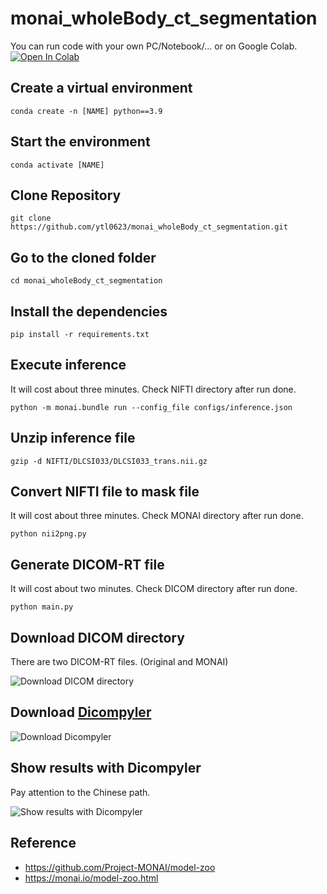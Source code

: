 # monai_wholeBody_ct_segmentation
You can run code with your own PC/Notebook/... or on Google Colab.
<a href="https://colab.research.google.com/github/ultralytics/ultralytics/blob/main/examples/tutorial.ipynb"><img src="https://colab.research.google.com/assets/colab-badge.svg" alt="Open In Colab"></a>

## Create a virtual environment
```
conda create -n [NAME] python==3.9
```

## Start the environment
```
conda activate [NAME]
```

## Clone Repository
```
git clone https://github.com/ytl0623/monai_wholeBody_ct_segmentation.git
```

## Go to the cloned folder
```
cd monai_wholeBody_ct_segmentation
```

## Install the dependencies
```
pip install -r requirements.txt
```

## Execute inference
It will cost about three minutes.
Check NIFTI directory after run done.
```
python -m monai.bundle run --config_file configs/inference.json
```

## Unzip inference file
```
gzip -d NIFTI/DLCSI033/DLCSI033_trans.nii.gz 
```

## Convert NIFTI file to mask file
It will cost about three minutes.
Check MONAI directory after run done.
```
python nii2png.py
```

## Generate DICOM-RT file
It will cost about two minutes.
Check DICOM directory after run done.
```
python main.py
```

## Download DICOM directory
There are two DICOM-RT files. (Original and MONAI)

![Download DICOM directory](https://github.com/ytl0623/monai_wholeBody_ct_segmentation/assets/55120101/3a606842-88c0-4253-9072-0c5c7e2d89ee)

## Download [Dicompyler](https://github.com/bastula/dicompyler/releases/download/release-0.4.2/dicompyler_setup-0.4.2.win32.exe)
![Download Dicompyler](https://github.com/ytl0623/monai_wholeBody_ct_segmentation/assets/55120101/f39cea95-7d57-46a8-a707-db328cf8be0d)

## Show results with Dicompyler
Pay attention to the Chinese path.

![Show results with Dicompyler](https://github.com/ytl0623/monai_wholeBody_ct_segmentation/assets/55120101/9c8714fd-b28a-4493-895d-28ec621c1047)

## Reference
- https://github.com/Project-MONAI/model-zoo
- https://monai.io/model-zoo.html
